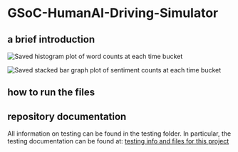 # GSoC-HumanAI-Driving-Simulator

## a brief introduction

![Saved histogram plot of word counts at each time bucket](/GSoC-HumanAI-Driving-Simulator/results/plots/histogram_plot.png)

![Saved stacked bar graph plot of sentiment counts at each time bucket](/GSoC-HumanAI-Driving-Simulator/results/plots/sentiment_plot.png)

## how to run the files



## repository documentation
All information on testing can be found in the testing folder. In particular, the testing documentation can be found at:
[testing info and files for this project](GSoC-HumanAI-Driving-Simulator/testing/testing_docu.txt)
